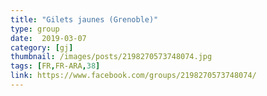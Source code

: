 ```yaml
---
title: "Gilets jaunes (Grenoble)"
type: group
date:  2019-03-07
category: [gj]
thumbnail: /images/posts/2198270573748074.jpg
tags: [FR,FR-ARA,38]
link: https://www.facebook.com/groups/2198270573748074/
---
```

